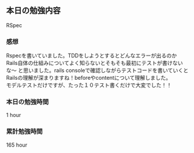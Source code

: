 ## 本日の勉強内容

RSpec

### 感想

Rspecを書いていました。TDDをしようとするとどんなエラーが出るのか  
Rails自体の仕組みについてよく知らないとそもそも最初にテストが書けないな〜 
と思いました。rails consoleで確認しながらテストコードを書いていくと  
Railsの理解が深まりますね！beforeやcontentについて理解しました。  
モデルテストだけですが、たった１０テスト書くだけで大変でした！！  

### 本日の勉強時間

1 hour

### 累計勉強時間

165 hour
